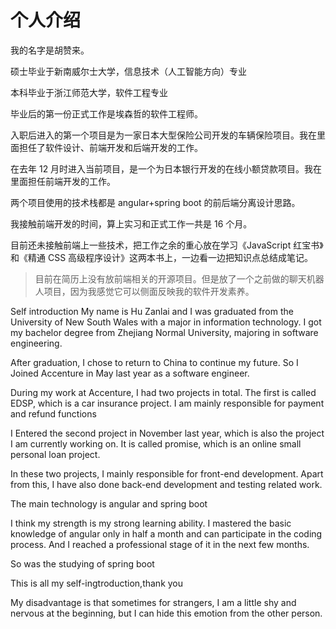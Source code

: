 # 个人介绍

我的名字是胡赞来。

硕士毕业于新南威尔士大学，信息技术（人工智能方向）专业

本科毕业于浙江师范大学，软件工程专业

毕业后的第一份正式工作是埃森哲的软件工程师。

入职后进入的第一个项目是为一家日本大型保险公司开发的车辆保险项目。我在里面担任了软件设计、前端开发和后端开发的工作。

在去年 12 月时进入当前项目，是一个为日本银行开发的在线小额贷款项目。我在
里面担任前端开发的工作。

两个项目使用的技术栈都是 angular+spring boot 的前后端分离设计思路。

我接触前端开发的时间，算上实习和正式工作一共是 16 个月。

目前还未接触前端上一些技术，把工作之余的重心放在学习《JavaScript 红宝书》和《精通 CSS 高级程序设计》这两本书上，一边看一边把知识点总结成笔记。

> 目前在简历上没有放前端相关的开源项目。但是放了一个之前做的聊天机器人项目，因为我感觉它可以侧面反映我的软件开发素养。

Self introduction
My name is Hu Zanlai and I was graduated from the University of New South Wales with a major in information technology. I got my bachelor degree from Zhejiang Normal University, majoring in software engineering.

After graduation, I chose to return to China to continue my future. So I Joined Accenture in May last year as a software engineer.

During my work at Accenture, I had two projects in total. The first is called EDSP, which is a car insurance project. I am mainly responsible for payment and refund functions

I Entered the second project in November last year, which is also the project I am currently working on. It is called promise, which is an online small personal loan project.

In these two projects, I mainly responsible for front-end development. Apart from this, I have also done back-end development and testing related work.

The main technology is angular and spring boot

I think my strength is my strong learning ability. I mastered the basic knowledge of angular only in half a month and can participate in the coding process. And I reached a professional stage of it in the next few months.

So was the studying of spring boot

This is all my self-ingtroduction,thank you

My disadvantage is that sometimes for strangers, I am a little shy and nervous at the beginning, but I can hide this emotion from the other person.
